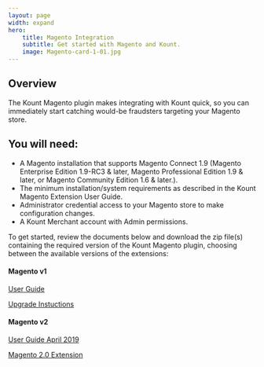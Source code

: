 ```yaml
---
layout: page
width: expand
hero:
    title: Magento Integration
    subtitle: Get started with Magento and Kount.
    image: Magento-card-1-01.jpg
---
```


## Overview
The Kount Magento plugin makes integrating with Kount quick, so you can immediately start catching would-be fraudsters targeting your Magento store.

## You will need: 

* A Magento installation that supports Magento Connect 1.9 (Magento Enterprise Edition 1.9-RC3 & later, Magento Professional Edition 1.9 & later, or Magento Community Edition 1.6 & later.).
* The minimum installation/system requirements as described in the Kount Magento Extension User Guide.
* Administrator credential access to your Magento store to make configuration changes.
* A Kount Merchant account with Admin permissions.

To get started, review the documents below and download the zip file(s) containing the required version of the Kount Magento plugin, choosing between the available versions of the extensions:

#### Magento v1 

 <a class="uk-button uk-badge uk-button-default uk-width-1-4" href="https://na82.salesforce.com/sfc/p/#36000000b56U/a/36000000HZiu/oSkTSfwZhL8zEXLv3LKYIR.W8_W_2bQYN18iYTOjmWw">User Guide</a>
 
  <a class="uk-button uk-badge uk-button-default uk-width-1-4" href="https://kount.my.salesforce.com/sfc/p/#36000000b56U/a/36000000HZfl/_T2g6rN9ARAJ2Q5cFVrw9VSbfjyWhAqYMEyvCMhSUKQ">Upgrade Instuctions</a>

#### Magento v2

 <a class="uk-button uk-badge uk-button-default uk-width-1-4" href="https://kount.my.salesforce.com/sfc/p/#36000000b56U/a/36000000HZfl/_T2g6rN9ARAJ2Q5cFVrw9VSbfjyWhAqYMEyvCMhSUKQ">User Guide April 2019</a>
 
 <a class="uk-button uk-badge uk-button-default uk-width-1-4" href="https://github.com/swarming/magento2-kount">Magento 2.0 Extension</a>

